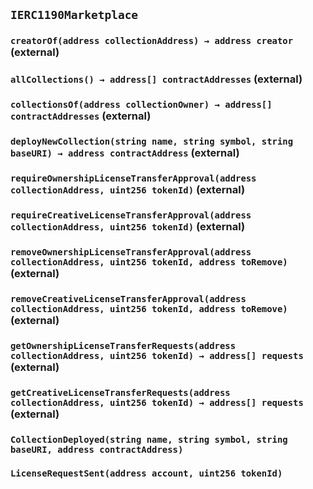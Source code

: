 ## `IERC1190Marketplace`






### `creatorOf(address collectionAddress) → address creator` (external)





### `allCollections() → address[] contractAddresses` (external)





### `collectionsOf(address collectionOwner) → address[] contractAddresses` (external)





### `deployNewCollection(string name, string symbol, string baseURI) → address contractAddress` (external)





### `requireOwnershipLicenseTransferApproval(address collectionAddress, uint256 tokenId)` (external)





### `requireCreativeLicenseTransferApproval(address collectionAddress, uint256 tokenId)` (external)





### `removeOwnershipLicenseTransferApproval(address collectionAddress, uint256 tokenId, address toRemove)` (external)





### `removeCreativeLicenseTransferApproval(address collectionAddress, uint256 tokenId, address toRemove)` (external)





### `getOwnershipLicenseTransferRequests(address collectionAddress, uint256 tokenId) → address[] requests` (external)





### `getCreativeLicenseTransferRequests(address collectionAddress, uint256 tokenId) → address[] requests` (external)






### `CollectionDeployed(string name, string symbol, string baseURI, address contractAddress)`





### `LicenseRequestSent(address account, uint256 tokenId)`







